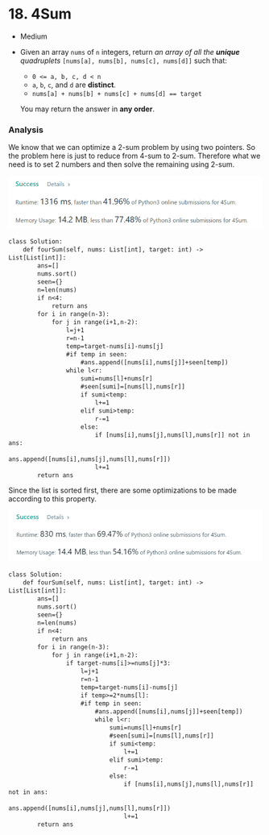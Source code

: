 # 18. 4Sum

* Medium
*   Given an array `nums` of `n` integers, return _an array of all the **unique** quadruplets_ `[nums[a], nums[b], nums[c], nums[d]]` such that:

    * `0 <= a, b, c, d < n`
    * `a`, `b`, `c`, and `d` are **distinct**.
    * `nums[a] + nums[b] + nums[c] + nums[d] == target`

    You may return the answer in **any order**.

### Analysis

We know that we can optimize a 2-sum problem by using two pointers. So the problem here is just to reduce from 4-sum to 2-sum. Therefore what we need is to set 2 numbers and then solve the remaining using 2-sum.&#x20;

![](<../../.gitbook/assets/image (3) (1) (1) (1).png>)

```
class Solution:
    def fourSum(self, nums: List[int], target: int) -> List[List[int]]:
        ans=[]
        nums.sort()
        seen={}
        n=len(nums)
        if n<4:
            return ans
        for i in range(n-3):
            for j in range(i+1,n-2):
                l=j+1
                r=n-1
                temp=target-nums[i]-nums[j]
                #if temp in seen:
                    #ans.append([nums[i],nums[j]]+seen[temp])
                while l<r:
                    sumi=nums[l]+nums[r]
                    #seen[sumi]=[nums[l],nums[r]]
                    if sumi<temp:
                        l+=1
                    elif sumi>temp:
                        r-=1
                    else:
                        if [nums[i],nums[j],nums[l],nums[r]] not in ans:
                            ans.append([nums[i],nums[j],nums[l],nums[r]])
                        l+=1
        return ans
```

Since the list is sorted first, there are some optimizations to be made according to this property.&#x20;

![](<../../.gitbook/assets/image (9) (1) (1) (1).png>)

```
class Solution:
    def fourSum(self, nums: List[int], target: int) -> List[List[int]]:
        ans=[]
        nums.sort()
        seen={}
        n=len(nums)
        if n<4:
            return ans
        for i in range(n-3):
            for j in range(i+1,n-2):
                if target-nums[i]>=nums[j]*3:
                    l=j+1
                    r=n-1
                    temp=target-nums[i]-nums[j]
                    if temp>=2*nums[l]:
                    #if temp in seen:
                        #ans.append([nums[i],nums[j]]+seen[temp])
                        while l<r:
                            sumi=nums[l]+nums[r]
                            #seen[sumi]=[nums[l],nums[r]]
                            if sumi<temp:
                                l+=1
                            elif sumi>temp:
                                r-=1
                            else:
                                if [nums[i],nums[j],nums[l],nums[r]] not in ans:
                                    ans.append([nums[i],nums[j],nums[l],nums[r]])
                                l+=1
        return ans
```
